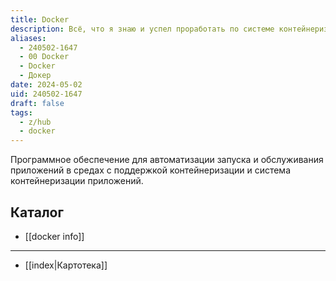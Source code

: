 ```yaml
---
title: Docker
description: Всё, что я знаю и успел проработать по системе контейнеризации приложений Docker
aliases:
  - 240502-1647
  - 00 Docker
  - Docker
  - Докер
date: 2024-05-02
uid: 240502-1647
draft: false
tags:
  - z/hub
  - docker
---
```


Программное обеспечение для автоматизации запуска и обслуживания приложений в средах с поддержкой контейнеризации и система контейнеризации приложений.

## Каталог

- [[docker info]]

---

- [[index|Картотека]]
